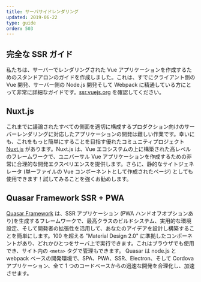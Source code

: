 ```yaml
---
title: サーバサイドレンダリング
updated: 2019-06-22
type: guide
order: 503
---
```


## 完全な SSR ガイド

私たちは、サーバーでレンダリングされた Vue アプリケーションを作成するためのスタンドアロンのガイドを作成しました。これは、すでにクライアント側の Vue 開発、サーバー側の Node.js 開発そして Webpack に精通している方にとって非常に詳細なガイドです。[ssr.vuejs.org](https://ssr.vuejs.org/) を確認してください。

## Nuxt.js

これまでに議論されたすべての側面を適切に構成するプロダクション向けのサーバーレンダリングに対応したアプリケーションの開発は難しい作業です。幸いにも、これをもっと簡単にすることを目指す優れたコミュニティプロジェクト [Nuxt.js](https://nuxtjs.org/) があります。Nuxt.js は、Vue エコシステムの上に構築された高レベルのフレームワークで、ユニバーサル Vue アプリケーションを作成するための非常に合理的な開発エクスペリエンスを提供します。さらに、静的なサイトジェネレータ (単一ファイルの Vue コンポーネントとして作成されたページ) としても使用できます！試してみることを強くお勧めします。

## Quasar Framework SSR + PWA

 [Quasar Framework](https://quasar.dev) は、SSR アプリケーション (PWA ハンドオフオプションあり)を生成するフレームワークで、最高クラスのビルドシステム、実用的な環境設定、そして開発者の拡張性を活用して、あなたのアイデアを設計し構築することを簡単にします。100 を超える "Material Design 2.0" に準拠したコンポーネントがあり、どれかひとつをサーバ上で実行できます。これはブラウザでも使用でき、サイト内の `<meta>` タグで管理もできます。 Quasar は node.js と webpack ベースの開発環境で、SPA、PWA、SSR、Electron、そして Cordova アプリケーション、全て 1 つのコードベースからの迅速な開発を合理化し、加速させます。
